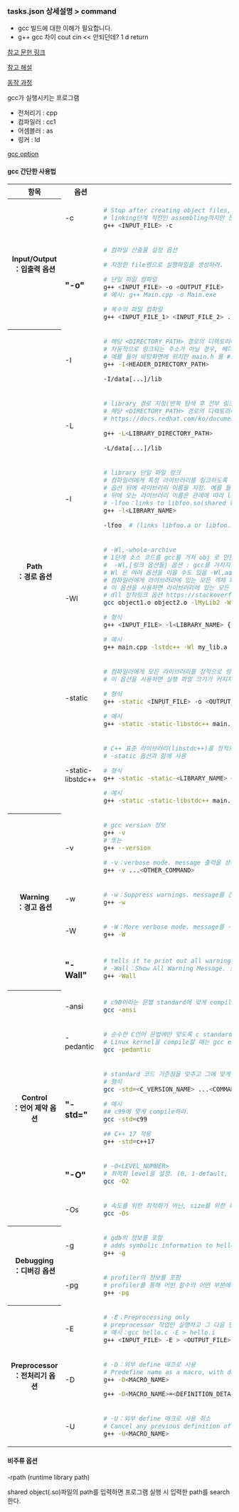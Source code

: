 ### tasks.json 상세설명 > command

- gcc 빌드에 대한 이해가 필요합니다.
- g++ gcc 차이 cout cin << 안되던데? 1 d return

[참고 문헌 링크](https://gcc.gnu.org/onlinedocs/gcc/Invoking-GCC.html)

[참고 해설](https://velog.io/@hseop/gcc-compiler-Library)

[동작 과정](https://seamless.tistory.com/2)

gcc가 실행시키는 프로그램

- 전처리기 : cpp
- 컴파일러 : cc1
- 어셈블러 : as
- 링커 : ld

[gcc option](https://blog.naver.com/seojongbeom/220907637623)

#### gcc 간단한 사용법

<table>
<tr>
  <th>
    <center>항목</center>
  </th>
  <th>
    <center>옵션</center>
  </th>
  <th>
    <center>상세설명</center>
  </th>
</tr>
<tr>
  <th rowspan=2>
    <!-- # Input/Output Options ======================= -->
    Input/Output<br />：입출력 옵션
  </th>
  <td>
    -c
  </td>
  <td>

```bash
# Stop after creating object files, don't link
# linking단계 직전인 assembling까지만 진행하여, 실행파일을 만들지 말고 object file까지만 만들어라
g++ <INPUT_FILE> -c
```

  </td>
</tr>
<tr>
  <td><h3><b>"-o"</b></h3></td>
  <td>

```bash
# 컴파일 산출물 설정 옵션

# 지정한 file명으로 실행파일을 생성하라.

# 단일 파일 컴파일
g++ <INPUT_FILE> -o <OUTPUT_FILE>
# 예시: g++ Main.cpp -o Main.exe

# 복수의 파일 컴파일
g++ <INPUT_FILE_1> <INPUT_FILE_2> ... <INPUT_FILE_n> -o <OUTPUT_FILE>
```

  </td>
</tr>
<tr>
  <th rowspan=6>
    <!-- # Path Options =============================== -->
    Path<br />：경로 옵션
  </th>
  <td>
    -I
  </td>
  <td>

```bash
# 해당 <DIRECTORY_PATH> 경로의 디렉토리에서 header file을 cumulative하게(반복해서) 찾습니다.
# 자동적으로 링크되는 주소가 아닐 경우, 헤더파일의 탐색 경로를 추가해줍니다.
# 예를 들어 바탕화면에 위치한 main.h 를 #include "main.h" 로 호출하고 싶다면 바탕화면 주소를 추가해줘야합니다.
g++ -I<HEADER_DIRECTORY_PATH>

-I/data[...]/lib
```

  </td>
</tr>
<tr>
  <td>-L</td>
  <td>

```bash
# library 경로 지정(반복 탐색 후 전부 링크)
# 해당 <DIRECTORY_PATH> 경로의 디렉토리에서 library를 cumulative(반복해서) 찾습니다.
# https://docs.redhat.com/ko/documentation/red_hat_enterprise_linux/7/html/developer_guide/gcc-using-libraries_using-library-gcc

g++ -L<LIBRARY_DIRECTORY_PATH>

-L/data[...]/lib
```

  </td>
</tr>
<tr>
  <td>-l</td>
  <td>

```bash
# library 단일 파일 링크
# 컴파일러에게 특정 라이브러리를 링크하도록 지시.
# 옵션 뒤에 라이브러리 이름을 지정. 예를 들어, -lstdc++은 C++ 표준 라이브러리를 링크.
# 뒤에 오는 라이브러리 이름은 관례에 따라 lib 접두사와 .a 확장자를 가진 정적 라이브러리 파일명
# -lfoo：links to libfoo.so(shared library) if it exists, or to libfoo.a(static library) as a second choice
g++ -l<LIBRARY_NAME>

-lfoo  # (links libfoo.a or libfoo.so)
```

  </td>
</tr>
<tr>
  <td>-Wl</td>
  <td>

```bash
# -Wl,-whole-archive
# 1단계 소스 코드를 gcc를 거쳐 obj 로 만든뒤, 2단계 obj를 LD(링커)를 거쳐 elf 만드는 "분리된" 링킹과정을 실행하지 않고 소스코드 -> gcc -> elf 로 한번에 컴파일할 경우, linking 옵션을 주기 위해서는 -Wl 옵션이 필요하다
#  -Wl,[링크 옵션들] 옵션 : gcc를 거치지 않고 바로 링크에게 옵션을 정해주고자 할 때 사용한다.(사용법은 -Wa와 동일한다.)
# Wl 은 여러 옵션을 이을 수도 있음 -Wl,aaa,bbb,ccc
# 컴파일러에게 라이브러리에 있는 모든 객체 파일을 링크하도록 지시
# 이 옵션을 사용하면 라이브러리에 있는 모든 함수가 사용될 수 있음
# dll 정적링크 옵션 https://stackoverflow.com/questions/15852677/static-and-dynamic-shared-linking-with-mingw
gcc object1.o object2.o -lMyLib2 -Wl,-Bstatic -lMyLib1 -Wl,-Bdynamic -o output

# 형식
g++ <INPUT_FILE> -l<LIBRARY_NAME> {-Wl | --whole-archive} <LIBRARY_NAME> -o <OUTPUT_FILE>

# 예시
g++ main.cpp -lstdc++ -Wl my_lib.a -o myprogram

```

  </td>
</tr>
<tr>
  <td>-static</td>
  <td>

```bash
# 컴파일러에게 모든 라이브러리를 정적으로 링크하도록 지시
# 이 옵션을 사용하면 실행 파일 크기가 커지지만, 운영 체제에 동일한 라이브러리가 설치되어 있지 않아도 프로그램이 실행될 수 있습니다.

# 형식
g++ -static <INPUT_FILE> -o <OUTPUT_FILE>

# 예시
g++ -static -static-libstdc++ main.cpp -o myprogram

```

  </td>
</tr>
<tr>
  <td>-static-libstdc++</td>
  <td>

```bash
# C++ 표준 라이브러리(libstdc++)를 정적으로 링크하도록 지시.
# -static 옵션과 함께 사용

# 형식
g++ -static -static-<LIBRARY_NAME> <INPUT_FILE> -o <OUTPUT_FILE>

# 예시
g++ -static -static-libstdc++ main.cpp -o myprogram

```

  </td>
</tr>
<tr>
  <th rowspan=4>
    <!-- # Warning Options ============================ -->
    Warning<br />：경고 옵션
  </th>
  <td>
    -v
  </td>
  <td>

```bash
# gcc version 정보
g++ -v
# 또는
g++ --version

# -v：verbose mode. message 출력을 상세히 출력합니다.
g++ -v ...<OTHER_COMMAND>
```

  </td>
</tr>
<tr>
  <td>
    -w
  </td>
  <td>

```bash
# -w：Suppress warnings. message를 간략하게 출력합니다.
g++ -w
```

  </td>
</tr>
<tr>
  <td>
    -W
  </td>
  <td>

```bash
# -W：More verbose mode. message를 -v보다도 더 많이 찍어줘라
g++ -W
```

  </td>
</tr>
<tr>
  <td><h3><b>"-Wall"</b></h3></td>
  <td>

```bash
# tells it to print out all warnings
# -Wall：Show All Warning Message. 모든 warning을 찍어줘라
g++ -Wall
```

  </td>
</tr>
<tr>
  <th rowspan=5>
    <!-- # Control Options ============================ -->
    Control<br />：언어 제약 옵션
  </th>
  <td>
    -ansi
  </td>
  <td>

```bash
# c90이라는 문법 standard에 맞게 compile 합니다
gcc -ansi
```

  </td>
</tr>
<tr>
  <td>
    -pedantic
  </td>
  <td>

```bash
# 순수한 C언어 문법에만 맞도록 c standard에 있는 문법들만 사용하고, extension을 사용하지 않는 옵션입니다.
# Linux kernel을 compile할 때는 gcc extension을 많이 사용하기 때문에 -pedantic 옵션을 사용하면 안된다.
gcc -pedantic
```

  </td>
</tr>
<tr>
  <td><h3><b>"-std="</b></h3></td>
  <td>

```bash
# standard 코드 기준점을 맞추고 그에 맞게 컴파일합니다.
# 형식
gcc -std=<C_VERSION_NAME> ...<COMMAND_LINE>

# 예시
## c99에 맞게 compile하라.
gcc -std=c99

## C++ 17 적용
g++ -std=c++17
```

  </td>
</tr>
<tr>
  <td><h3><b>"-O"</b></h3></td>
  <td>

```bash
# -O<LEVEL_NUMBER>
# 최적화 level을 설정. (0, 1-default, 2, 3가 있는데, 2 level을 주로 사용한다)
gcc -O2
```

  </td>
</tr>
<tr>
  <td>
    -Os
  </td>
  <td>

```bash
# 속도를 위한 최적화가 아닌, size를 위한 최적화를 해라
gcc -Os
```

  </td>
</tr>
<tr>
  <th rowspan=2>
    <!-- # Debugging Options ========================== -->
    Debugging<br />：디버깅 옵션
  </th>
  <td>
    -g
  </td>
  <td>

```bash
# gdb의 정보를 포함
# adds symbolic information to hello for debugging
g++ -g
```

  </td>
</tr>
<tr>
  <td>
    -pg
  </td>
  <td>

```bash
# profiler의 정보를 포함
# profiler를 통해 어떤 함수의 어떤 부분에서 시간을 많이 소요하는지 정보를 얻을 수 있습니다.
g++ -pg
```

  </td>
</tr>
<tr>
  <th rowspan=3>
    <!-- # Preprocessor Options ======================= -->
    Preprocessor<br />：전처리기 옵션
  </th>
  <td>
    -E
  </td>
  <td>

```bash
# -E：Preprocessing only
# preprocessor 작업만 실행하고 그 다음 단계인 compiling, assembling, linking 과정을 거치지 않고 정지합니다.
# 예시：gcc hello.c -E > hello.i
g++ <INPUT_FILE> -E > <OUTPUT_FILE>
```

  </td>
</tr>
<tr>
  <td>
    -D
  </td>
  <td>

```bash
# -D：외부 define 매크로 사용
# Predefine name as a macro, with definition 1.
g++ -D<MACRO_NAME>

g++ -D<MACRO_NAME>=<DEFINITION_DETAIL
```

  </td>
</tr>
<tr>
  <td>
    -U
  </td>
  <td>

```bash
# -U：외부 define 매크로 사용 취소
# Cancel any previous definition of name, either built in or provided with a -D option.
g++ -U<MACRO_NAME>
```

  </td>
</tr>
</table>

#### 비주류 옵션

-rpath (runtime library path)

shared object(.so)파일의 path를 입력하면 프로그램 실행 시 입력한 path를 search한다.
